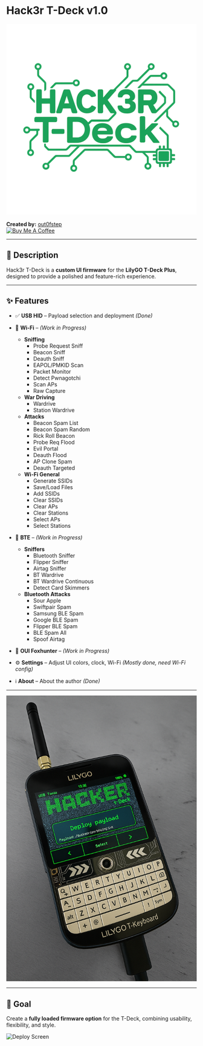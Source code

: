# Hack3r T-Deck v1.0

![Main UI](https://github.com/out0fstep/Hack3r-T-Deck/raw/main/file_000000006c7861f590de3b38199f28e0.png)

**Created by:** [out0fstep](https://github.com/out0fstep)  
[![Buy Me A Coffee](https://img.shields.io/badge/Buy%20Me%20a%20Coffee-donate-yellow.svg)](https://buymeacoffee.com/out0fstep)


---

## 📖 Description
Hack3r T-Deck is a **custom UI firmware** for the **LilyGO T-Deck Plus**, designed to provide a polished and feature-rich experience.

---

## ✨ Features

- ✅ **USB HID** – Payload selection and deployment *(Done)*

- 🚧 **Wi-Fi** – *(Work in Progress)*
  - **Sniffing**
    - Probe Request Sniff  
    - Beacon Sniff  
    - Deauth Sniff  
    - EAPOL/PMKID Scan  
    - Packet Monitor  
    - Detect Pwnagotchi  
    - Scan APs  
    - Raw Capture  
  - **War Driving**
    - Wardrive  
    - Station Wardrive  
  - **Attacks**
    - Beacon Spam List  
    - Beacon Spam Random  
    - Rick Roll Beacon  
    - Probe Req Flood  
    - Evil Portal  
    - Deauth Flood  
    - AP Clone Spam  
    - Deauth Targeted  
  - **Wi-Fi General**
    - Generate SSIDs  
    - Save/Load Files  
    - Add SSIDs  
    - Clear SSIDs  
    - Clear APs  
    - Clear Stations  
    - Select APs  
    - Select Stations  

- 🚧 **BTE** – *(Work in Progress)*
  - **Sniffers**
    - Bluetooth Sniffer  
    - Flipper Sniffer  
    - Airtag Sniffer  
    - BT Wardrive  
    - BT Wardrive Continuous  
    - Detect Card Skimmers  
  - **Bluetooth Attacks**
    - Sour Apple  
    - Swiftpair Spam  
    - Samsung BLE Spam  
    - Google BLE Spam  
    - Flipper BLE Spam  
    - BLE Spam All  
    - Spoof Airtag  

- 🚧 **OUI Foxhunter** – *(Work in Progress)*

- ⚙️ **Settings** – Adjust UI colors, clock, Wi-Fi *(Mostly done, need Wi-Fi config)*

- ℹ️ **About** – About the author *(Done)*

---

![Deploy Screen](https://github.com/out0fstep/Hack3r-T-Deck/raw/main/file_0000000012d461f7aa82db854990720c.png)

---

## 🎯 Goal
Create a **fully loaded firmware option** for the T-Deck, combining usability, flexibility, and style.

![Deploy Screen](https://github.com/out0fstep/Hack3r-T-Deck/raw/main/file_1000015378-removebg-preview.png)
